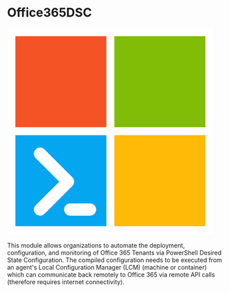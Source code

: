 # Office365DSC
![DSC Resources Flow](https://github.com/Microsoft/Office365DSC/blob/master/Images/Logo.png?raw=true)

This module allows organizations to automate the deployment, configuration, and monitoring of Office 365 Tenants via PowerShell Desired State Configuration. The compiled configuration needs to be executed from an agent's Local Configuration Manager (LCM) (machine or container) which can communicate back remotely to Office 365 via remote API calls (therefore requires internet connectivity).
